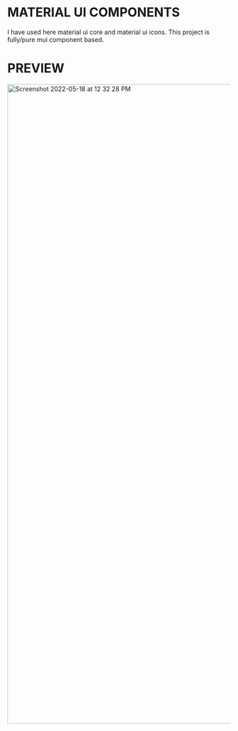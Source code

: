 # MATERIAL UI COMPONENTS
I have used here material ui core and material ui icons. 
This project is fully/pure mui component based.

# PREVIEW
<img width="1440" alt="Screenshot 2022-05-18 at 12 32 28 PM" src="https://user-images.githubusercontent.com/89776606/168977686-65a36af6-4df7-4abc-b53d-8d34418e07a1.png">
